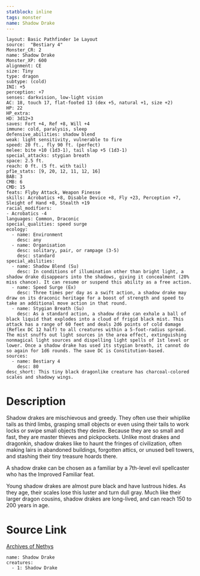 ```yaml
---
statblock: inline
tags: monster
name: Shadow Drake
---
```

```statblock
layout: Basic Pathfinder 1e Layout
source:  "Bestiary 4"
Monster_CR: 2
name: Shadow Drake
Monster_XP: 600
alignment: CE
size: Tiny
type: dragon
subtype: (cold)
INI: +5
perception: +7
senses: darkvision, low-light vision
AC: 18, touch 17, flat-footed 13 (dex +5, natural +1, size +2)
HP: 22
HP_extra: 
HD: 3d12+3
saves: Fort +4, Ref +8, Will +4
immune: cold, paralysis, sleep
defensive_abilities: shadow blend
weak: light sensitivity, vulnerable to fire
speed: 20 ft., fly 90 ft. (perfect)
melee: bite +10 (1d3-1), tail slap +5 (1d3-1)
special_attacks: stygian breath
space: 2.5 ft.
reach: 0 ft. (5 ft. with tail)
pf1e_stats: [9, 20, 12, 11, 12, 16]
BAB: 3
CMB: 6
CMD: 15
feats: Flyby Attack, Weapon Finesse
skills: Acrobatics +8, Disable Device +8, Fly +23, Perception +7, Sleight of Hand +8, Stealth +19
racial_modifiers:
- Acrobatics -4
languages: Common, Draconic
special_qualities: speed surge
ecology:
  - name: Environment
    desc: any
  - name: Organisation
    desc: solitary, pair, or rampage (3-5)
    desc: standard
special_abilities:
  - name: Shadow Blend (Su)
    desc: In conditions of illumination other than bright light, a shadow drake disappears into the shadows, giving it concealment (20% miss chance). It can resume or suspend this ability as a free action.
  - name: Speed Surge (Ex)
    desc: Three times per day as a swift action, a shadow drake may draw on its draconic heritage for a boost of strength and speed to take an additional move action in that round.
  - name: Stygian Breath (Su)
    desc: As a standard action, a shadow drake can exhale a ball of black liquid that explodes into a cloud of frigid black mist. This attack has a range of 60 feet and deals 2d6 points of cold damage (Reflex DC 12 half) to all creatures within a 5-foot-radius spread. The mist snuffs out light sources in the area effect, extinguishing nonmagical light sources and dispelling light spells of 1st level or lower. Once a shadow drake has used its stygian breath, it cannot do so again for 1d6 rounds. The save DC is Constitution-based.
sources:
  - name: Bestiary 4
    desc: 80
desc_short: This tiny black dragonlike creature has charcoal-colored scales and shadowy wings.
```
# Description
Shadow drakes are mischievous and greedy. They often use their whiplike tails as third limbs, grasping small objects or even using their tails to work locks or swipe small objects they desire. Because they are so small and fast, they are master thieves and pickpockets. Unlike most drakes and dragonkin, shadow drakes like to haunt the fringes of civilization, often making lairs in abandoned buildings, forgotten attics, or unused bell towers, and stashing their tiny treasure hoards there.

A shadow drake can be chosen as a familiar by a 7th-level evil spellcaster who has the Improved Familiar feat.

Young shadow drakes are almost pure black and have lustrous hides. As they age, their scales lose this luster and turn dull gray. Much like their larger dragon cousins, shadow drakes are long-lived, and can reach 150 to 200 years in age.
# Source Link
[Archives of Nethys](https://aonprd.com/MonsterDisplay.aspx?ItemName=Shadow%20Drake)
```encounter-table
name: Shadow Drake
creatures:
  - 1: Shadow Drake
```
